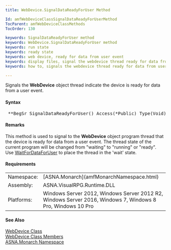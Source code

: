 ```yaml
---
title: WebDevice.SignalDataReadyForUser Method

Id: amfWebDeviceClassSignalDataReadyForUserMethod
TocParent: amfWebDeviceClassMethods
TocOrder: 130

keywords: SignalDataReadyForUser method
keywords: WebDevice.SignalDataReadyForUser method
keywords: run state
keywords: ready state
keywords: web device, ready for data from user event
keywords: display files, signal the webdevice thread ready for data from user event
keywords: how to, signals the webdevice thread ready for data from user event

---
```


Signals the **WebDevice** object thread indicate the device is ready for data from a user event.

#### Syntax
<pre class="prettyprint"> **BegSr SignalDataReadyForUser() Access(*Public) Type(Void)**      </pre> 

#### Remarks
This method is used to signal to the **WebDevice** object program thread that the device is ready for data from a user event. The thread state of the current program will be changed from "waiting" to "running" or "ready". Use [ WaitForDataForUser](amfWebDeviceClassWaitForDataForUserMethod.html) to place the thread in the 'wait' state.
<!-- -->

#### Requirements
<table class="dttable" cellspacing="0" cellpadding="4" width="60%">
           <colgroup>
            <col width="15%" style="font-weight:bold" />
            <col width="85%" />
          </colgroup>
          <tr>
            <td>Namespace:</td>
            <td>[ASNA.Monarch](amfMonarchNamespace.html)</td>
          </tr>
          <tr>
            <td>Assembly:</td>
            <td>ASNA.VisualRPG.Runtime.DLL</td>
          </tr>
         <tr>
            <td>Platforms:</td>
            <td> Windows Server 2012, Windows Server 2012 R2, Windows Server 2016,  Windows 7, Windows 8 Pro, Windows 10 Pro</td>
         </tr>
</table>

#### See Also
[WebDevice Class](amfWebDeviceClass.html) <br /> [ WebDevice Class Members](amfWebDeviceClassMembers.html) <br /> [ASNA.Monarch Namespace](amfMonarchNamespace.html) 
